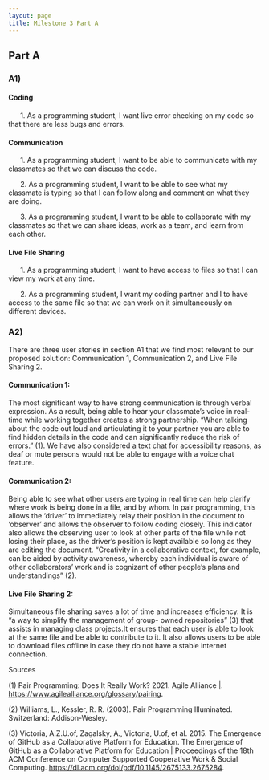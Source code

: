 ```yaml
---
layout: page
title: Milestone 3 Part A
---
```


## Part A

### A1) 
#### Coding

&nbsp;&nbsp;&nbsp;&nbsp;&nbsp;&nbsp;1. As a programming student, I want live error checking on my code so that there are less bugs and errors. 

#### Communication

&nbsp;&nbsp;&nbsp;&nbsp;&nbsp;&nbsp;1. As a programming student, I want to be able to communicate with my classmates so that we can discuss the code.

&nbsp;&nbsp;&nbsp;&nbsp;&nbsp;&nbsp;2. As a programming student, I want to be able to see what my classmate is typing so that I can follow along and comment on what they are doing. 

&nbsp;&nbsp;&nbsp;&nbsp;&nbsp;&nbsp;3. As a programming student, I want to be able to collaborate with my classmates so that we can share ideas, work as a team, and learn from each other.

#### Live File Sharing

&nbsp;&nbsp;&nbsp;&nbsp;&nbsp;&nbsp;1. As a programming student, I want to have access to files so that I can view my work at any time.

&nbsp;&nbsp;&nbsp;&nbsp;&nbsp;&nbsp;2. As a programming student, I want my coding partner and I to have access to the same file so that we can work on it simultaneously on different devices.

### A2) 
There are three user stories in section A1 that we find most relevant to our proposed solution: Communication 1, Communication 2, and Live File Sharing 2.

#### Communication 1:
The most significant way to  have strong communication is through verbal expression. As a result, being able to hear your classmate’s voice in real-time while working together creates a strong partnership. “When talking about the code out loud and articulating it to your partner you are able to find hidden details in the code and can significantly reduce the risk of errors.” (1). We have also considered a text chat for accessibility reasons, as deaf or mute persons would not be able to engage with a voice chat feature.

#### Communication 2:
Being able to see what other users are typing in real time can help clarify where work is being done in a file, and by whom. In pair programming, this allows the ‘driver’ to immediately relay their position in the document to ‘observer’ and allows the observer to follow coding closely. This indicator also allows the observing user to look at other parts of the file while not losing their place, as the driver’s position is kept available so long as they are editing the document. “Creativity in a collaborative context, for example, can be aided by activity awareness, whereby each individual is aware of other collaborators’ work and is cognizant of other people’s plans and understandings” (2).

#### Live File Sharing 2:
Simultaneous file sharing saves a lot of time and increases efficiency. It is “a way to simplify the management of group- owned repositories” (3) that assists in managing class projects.It ensures that each user is able to look at the same file and be able to contribute to it. It also allows users to be able to download files offline in case they do not have a stable internet connection. 

Sources 

(1) Pair Programming: Does It Really Work? 2021. Agile Alliance |. https://www.agilealliance.org/glossary/pairing.

(2) Williams, L., Kessler, R. R. (2003). Pair Programming Illuminated. Switzerland: Addison-Wesley.

(3) Victoria, A.Z.U.of, Zagalsky, A., Victoria, U.of, et al. 2015. The Emergence of GitHub as a Collaborative Platform for Education. The Emergence of GitHub as a Collaborative Platform for Education | Proceedings of the 18th ACM Conference on Computer Supported Cooperative Work &amp; Social Computing. https://dl.acm.org/doi/pdf/10.1145/2675133.2675284.
